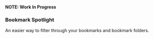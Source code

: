 
#### NOTE:  Work In Progress

### Bookmark Spotlight

An easier way to filter through your bookmarks and bookmark folders.
